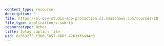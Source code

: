 ```yaml
---
content_type: resource
description: ''
file: https://ol-ocw-studio-app-production.s3.amazonaws.com/courses/18-01sc-single-variable-calculus-fall-2010/6a563275f36850578b6f42631f6494d0_v90JNWCTupk.vtt
file_type: application/x-subrip
resourcetype: Other
title: 3play caption file
uid: 6a563275-f368-5057-8b6f-42631f6494d0
---
```

